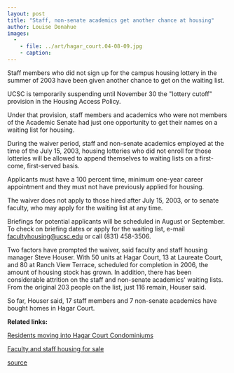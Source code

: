 ```yaml
---
layout: post
title: "Staff, non-senate academics get another chance at housing"
author: Louise Donahue
images:
  -
    - file: ../art/hagar_court.04-08-09.jpg
    - caption: 
---
```


Staff members who did not sign up for the campus housing lottery in the summer of 2003 have been given another chance to get on the waiting list.

UCSC is temporarily suspending until November 30 the "lottery cutoff" provision in the Housing Access Policy.

Under that provision, staff members and academics who were not members of the Academic Senate had just one opportunity to get their names on a waiting list for housing.

During the waiver period, staff and non-senate academics employed at the time of the July 15, 2003, housing lotteries who did not enroll for those lotteries will be allowed to append themselves to waiting lists on a first-come, first-served basis.   

Applicants must have a 100 percent time, minimum one-year career appointment and they must not have previously applied for housing.  

The waiver does not apply to those hired after July 15, 2003, or to senate faculty, who may apply for the waiting list at any time.

Briefings for potential applicants will be scheduled in August or September. To check on briefing dates or apply for the waiting list, e-mail [facultyhousing@ucsc.edu][1] or call (831) 458-3506.

Two factors have prompted the waiver, said faculty and staff housing manager Steve Houser. With 50 units at Hagar Court, 13 at Laureate Court, and 80 at Ranch View Terrace, scheduled for completion in 2006, the amount of housing stock has grown. In addition, there has been considerable attrition on the staff and non-senate academics' waiting lists. From the original 203 people on the list, just 116 remain, Houser said.

So far, Houser said, 17 staff members and 7 non-senate academics have bought homes in Hagar Court.  

**Related links:**

[Residents moving into Hagar Court Condominiums][2]  
  
[Faculty and staff housing for sale][3]

[1]: mailto:facultyhousing@ucsc.edu
[2]: http://currents.ucsc.edu/03-04/12-01/condos.html
[3]: http://www.housing.ucsc.edu/housing/forsale.html

[source](http://www1.ucsc.edu/currents/04-05/08-09/housing.html "Permalink to housing")

